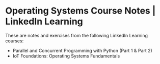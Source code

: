# Operating Systems Course Notes | LinkedIn Learning
These are notes and exercises from the following LinkedIn Learning courses:
- Parallel and Concurrent Programming with Python (Part 1 & Part 2)
- IoT Foundations: Operating Systems Fundamentals
